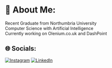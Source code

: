 # 💫 About Me:

Recent Graduate from Northumbria University<br>Computer Science with Artificial Intelligence<br>Currently working on Olenium.co.uk and DashPoint<br>

## 🌐 Socials:

[![Instagram](https://img.shields.io/badge/Instagram-%23E4405F.svg?logo=Instagram&logoColor=white)](https://instagram.com/MitchelMckee) [![LinkedIn](https://img.shields.io/badge/LinkedIn-%230077B5.svg?logo=linkedin&logoColor=white)](https://www.linkedin.com/in/mitchel-mckee/)
